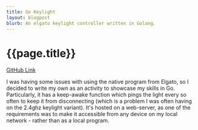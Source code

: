 ```yaml
---
title: Go Keylight
layout: blogpost
blurb: An elgato keylight controller written in Golang.
---
```


# {{page.title}}

[GitHub Link](https://github.com/VMaston/go-keylight)

I was having some issues with using the native program from Elgato, so I decided to write my own as an activity to showcase my skills in Go.
Particularly, it has a keep-awake function which pings the light every so often to keep it from disconnecting (which is a problem I was often having on the 2.4ghz keylight variant).
It's hosted on a web-server, as one of the requirements was to make it accessible from any device on my local network - rather than as a local program.

